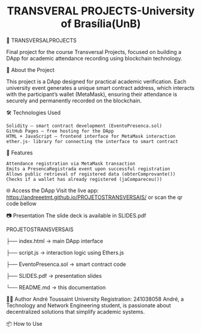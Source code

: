 <h1 align="center"> TRANSVERAL PROJECTS-University of Brasília(UnB)</h1>

📘 TRANSVERSALPROJECTS

Final project for the course Transversal Projects, focused on building a DApp for academic attendance recording using blockchain technology.

🚀 About the Project

This project is a DApp designed for practical academic verification. Each university event generates a unique smart contract address, which interacts with the participant’s wallet (MetaMask), ensuring their attendance is securely and permanently recorded on the blockchain.

🛠️ Technologies Used

    Solidity – smart contract development (EventoPresenca.sol)
    GitHub Pages – free hosting for the DApp
    HTML + JavaScript – frontend interface for MetaMask interaction
    ether.js- library for connecting the interface to smart contract

📄 Features

    Attendance registration via MetaMask transaction
    Emits a PresencaRegistrada event upon successful registration
    Allows public retrieval of registered data (obterComprovante())
    Checks if a wallet has already registered (jaCompareceu())

🌐 Access the DApp
Visit the live app: https://andreeetmt.github.io/PROJETOSTRANSVERSAIS/
or scan the qr code bellow

📷 Presentation
The slide deck is available in SLIDES.pdf

PROJETOSTRANSVERSAIS

├── index.html           → main DApp interface

├── script.js            → interaction logic using Ethers.js

├── EventoPresenca.sol   → smart contract code

├── SLIDES.pdf           → presentation slides

└── README.md            → this documentation

👨‍🎓 Author
André Toussaint
University Registration: 241038058
André, a Technology and Network Engineering student, is passionate about decentralized solutions that simplify academic systems.

📦 How to Use


